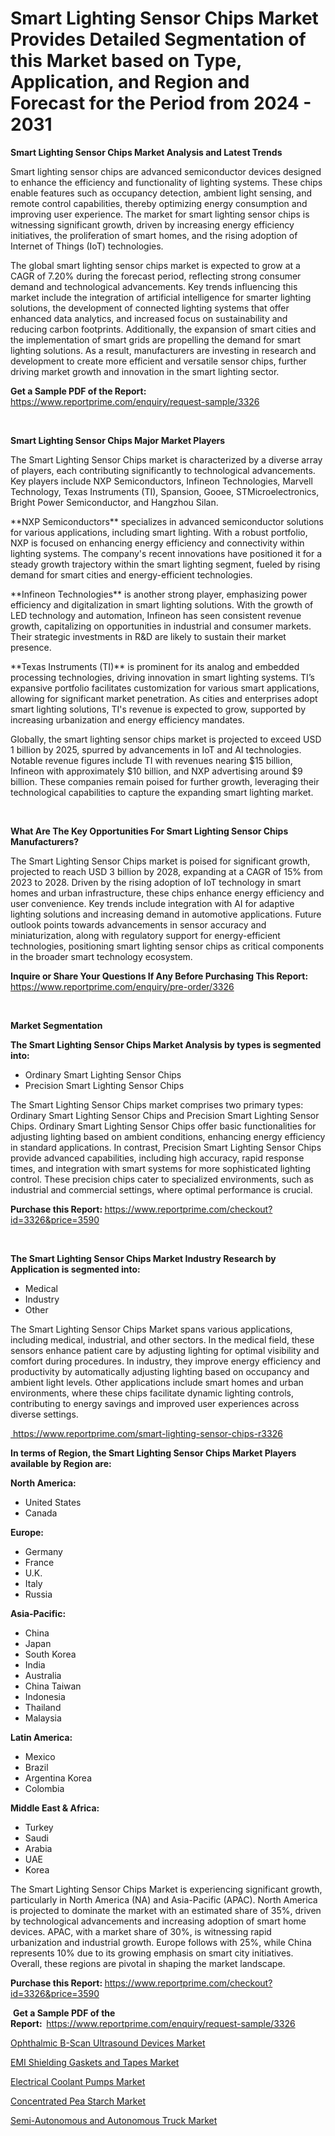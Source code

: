 <p><h1>Smart Lighting Sensor Chips Market Provides Detailed Segmentation of this Market based on Type, Application, and Region and Forecast for the Period from 2024 - 2031</h1></p><p><strong>Smart Lighting Sensor Chips Market Analysis and Latest Trends</strong></p>
<p><p>Smart lighting sensor chips are advanced semiconductor devices designed to enhance the efficiency and functionality of lighting systems. These chips enable features such as occupancy detection, ambient light sensing, and remote control capabilities, thereby optimizing energy consumption and improving user experience. The market for smart lighting sensor chips is witnessing significant growth, driven by increasing energy efficiency initiatives, the proliferation of smart homes, and the rising adoption of Internet of Things (IoT) technologies.</p><p>The global smart lighting sensor chips market is expected to grow at a CAGR of 7.20% during the forecast period, reflecting strong consumer demand and technological advancements. Key trends influencing this market include the integration of artificial intelligence for smarter lighting solutions, the development of connected lighting systems that offer enhanced data analytics, and increased focus on sustainability and reducing carbon footprints. Additionally, the expansion of smart cities and the implementation of smart grids are propelling the demand for smart lighting solutions. As a result, manufacturers are investing in research and development to create more efficient and versatile sensor chips, further driving market growth and innovation in the smart lighting sector.</p></p>
<p><strong>Get a Sample PDF of the Report:&nbsp;</strong> <a href="https://www.reportprime.com/enquiry/request-sample/3326?utm_campaign=1479&utm_medium=2&utm_source=Github&utm_content=ia&utm_term=10102024&utm_id=smart-lighting-sensor-chips">https://www.reportprime.com/enquiry/request-sample/3326</a></p>
<p>&nbsp;</p>
<p><strong>Smart Lighting Sensor Chips Major Market Players</strong></p>
<p><p>The Smart Lighting Sensor Chips market is characterized by a diverse array of players, each contributing significantly to technological advancements. Key players include NXP Semiconductors, Infineon Technologies, Marvell Technology, Texas Instruments (TI), Spansion, Gooee, STMicroelectronics, Bright Power Semiconductor, and Hangzhou Silan. </p><p>**NXP Semiconductors** specializes in advanced semiconductor solutions for various applications, including smart lighting. With a robust portfolio, NXP is focused on enhancing energy efficiency and connectivity within lighting systems. The company's recent innovations have positioned it for a steady growth trajectory within the smart lighting segment, fueled by rising demand for smart cities and energy-efficient technologies.</p><p>**Infineon Technologies** is another strong player, emphasizing power efficiency and digitalization in smart lighting solutions. With the growth of LED technology and automation, Infineon has seen consistent revenue growth, capitalizing on opportunities in industrial and consumer markets. Their strategic investments in R&D are likely to sustain their market presence.</p><p>**Texas Instruments (TI)** is prominent for its analog and embedded processing technologies, driving innovation in smart lighting systems. TI’s expansive portfolio facilitates customization for various smart applications, allowing for significant market penetration. As cities and enterprises adopt smart lighting solutions, TI's revenue is expected to grow, supported by increasing urbanization and energy efficiency mandates.</p><p>Globally, the smart lighting sensor chips market is projected to exceed USD 1 billion by 2025, spurred by advancements in IoT and AI technologies. Notable revenue figures include TI with revenues nearing $15 billion, Infineon with approximately $10 billion, and NXP advertising around $9 billion. These companies remain poised for further growth, leveraging their technological capabilities to capture the expanding smart lighting market.</p></p>
<p>&nbsp;</p>
<p><strong>What Are The Key Opportunities For Smart Lighting Sensor Chips Manufacturers?</strong></p>
<p><p>The Smart Lighting Sensor Chips market is poised for significant growth, projected to reach USD 3 billion by 2028, expanding at a CAGR of 15% from 2023 to 2028. Driven by the rising adoption of IoT technology in smart homes and urban infrastructure, these chips enhance energy efficiency and user convenience. Key trends include integration with AI for adaptive lighting solutions and increasing demand in automotive applications. Future outlook points towards advancements in sensor accuracy and miniaturization, along with regulatory support for energy-efficient technologies, positioning smart lighting sensor chips as critical components in the broader smart technology ecosystem.</p></p>
<p><strong>Inquire or Share Your Questions If Any Before Purchasing This Report:</strong> <a href="https://www.reportprime.com/enquiry/pre-order/3326?utm_campaign=1479&utm_medium=2&utm_source=Github&utm_content=ia&utm_term=10102024&utm_id=smart-lighting-sensor-chips">https://www.reportprime.com/enquiry/pre-order/3326</a></p>
<p>&nbsp;</p>
<p><strong>Market Segmentation</strong></p>
<p><strong>The Smart Lighting Sensor Chips Market Analysis by types is segmented into:</strong></p>
<p><ul><li>Ordinary Smart Lighting Sensor Chips</li><li>Precision Smart Lighting Sensor Chips</li></ul></p>
<p><p>The Smart Lighting Sensor Chips market comprises two primary types: Ordinary Smart Lighting Sensor Chips and Precision Smart Lighting Sensor Chips. Ordinary Smart Lighting Sensor Chips offer basic functionalities for adjusting lighting based on ambient conditions, enhancing energy efficiency in standard applications. In contrast, Precision Smart Lighting Sensor Chips provide advanced capabilities, including high accuracy, rapid response times, and integration with smart systems for more sophisticated lighting control. These precision chips cater to specialized environments, such as industrial and commercial settings, where optimal performance is crucial.</p></p>
<p><strong>Purchase this Report:&nbsp;</strong><a href="https://www.reportprime.com/checkout?id=3326&price=3590&utm_campaign=1479&utm_medium=2&utm_source=Github&utm_content=ia&utm_term=10102024&utm_id=smart-lighting-sensor-chips">https://www.reportprime.com/checkout?id=3326&price=3590</a></p>
<p>&nbsp;</p>
<p><strong>The Smart Lighting Sensor Chips Market Industry Research by Application is segmented into:</strong></p>
<p><ul><li>Medical</li><li>Industry</li><li>Other</li></ul></p>
<p><p>The Smart Lighting Sensor Chips Market spans various applications, including medical, industrial, and other sectors. In the medical field, these sensors enhance patient care by adjusting lighting for optimal visibility and comfort during procedures. In industry, they improve energy efficiency and productivity by automatically adjusting lighting based on occupancy and ambient light levels. Other applications include smart homes and urban environments, where these chips facilitate dynamic lighting controls, contributing to energy savings and improved user experiences across diverse settings.</p></p>
<p><a href="https://www.reportprime.com/smart-lighting-sensor-chips-r3326?utm_campaign=1479&utm_medium=2&utm_source=Github&utm_content=ia&utm_term=10102024&utm_id=smart-lighting-sensor-chips">&nbsp;https://www.reportprime.com/smart-lighting-sensor-chips-r3326</a></p>
<p><strong>In terms of Region, the Smart Lighting Sensor Chips Market Players available by Region are:</strong></p>
<p>
    <p> <strong> North America: </strong>
        <ul>
            <li>United States</li>
            <li>Canada</li>
        </ul>
        </p> 
    <p> <strong> Europe: </strong>
        <ul>
            <li>Germany</li>
            <li>France</li>
            <li>U.K.</li>
            <li>Italy</li>
            <li>Russia</li>
        </ul>
        </p> 
    <p> <strong> Asia-Pacific: </strong>
        <ul>
            <li>China</li>
            <li>Japan</li>
            <li>South Korea</li>
            <li>India</li>
            <li>Australia</li>
            <li>China Taiwan</li>
            <li>Indonesia</li>
            <li>Thailand</li>
            <li>Malaysia</li>
        </ul>
        </p> 
    <p> <strong> Latin America: </strong>
        <ul>
            <li>Mexico</li>
            <li>Brazil</li>
            <li>Argentina Korea</li>
            <li>Colombia</li>
        </ul>
        </p> 
    <p> <strong> Middle East & Africa: </strong>
        <ul>
            <li>Turkey</li>
            <li>Saudi</li>
            <li>Arabia</li>
            <li>UAE</li>
            <li>Korea</li>
        </ul>
    </p>
    </p>
<p><p>The Smart Lighting Sensor Chips Market is experiencing significant growth, particularly in North America (NA) and Asia-Pacific (APAC). North America is projected to dominate the market with an estimated share of 35%, driven by technological advancements and increasing adoption of smart home devices. APAC, with a market share of 30%, is witnessing rapid urbanization and industrial growth. Europe follows with 25%, while China represents 10% due to its growing emphasis on smart city initiatives. Overall, these regions are pivotal in shaping the market landscape.</p></p>
<p><strong>Purchase this Report: </strong><a href="https://www.reportprime.com/checkout?id=3326&price=3590&utm_campaign=1479&utm_medium=2&utm_source=Github&utm_content=ia&utm_term=10102024&utm_id=smart-lighting-sensor-chips">https://www.reportprime.com/checkout?id=3326&price=3590</a></p>
<p>&nbsp;<strong>Get a Sample PDF of the Report:&nbsp;&nbsp;</strong><a href="https://www.reportprime.com/enquiry/request-sample/3326?utm_campaign=1479&utm_medium=2&utm_source=Github&utm_content=ia&utm_term=10102024&utm_id=smart-lighting-sensor-chips">https://www.reportprime.com/enquiry/request-sample/3326</a></p>
<p><strong></strong></p>
<p><p><a href="https://www.linkedin.com/pulse/future-trends-global-ophthalmic-b-scan-ultrasound-devices-ifdjc?utm_campaign=1479&utm_medium=2&utm_source=Github&utm_content=ia&utm_term=10102024&utm_id=smart-lighting-sensor-chips">Ophthalmic B-Scan Ultrasound Devices Market</a></p><p><a href="https://www.linkedin.com/pulse/strategic-market-insights-global-emi-shielding-gaskets-tapes-tngoc?utm_campaign=1479&utm_medium=2&utm_source=Github&utm_content=ia&utm_term=10102024&utm_id=smart-lighting-sensor-chips">EMI Shielding Gaskets and Tapes Market</a></p><p><a href="https://www.linkedin.com/pulse/evaluating-global-electrical-coolant-pumps-market-trends-growth-wjz6f?utm_campaign=1479&utm_medium=2&utm_source=Github&utm_content=ia&utm_term=10102024&utm_id=smart-lighting-sensor-chips">Electrical Coolant Pumps Market</a></p><p><a href="https://www.linkedin.com/pulse/concentrated-pea-starch-market-essentials-key-players-demand-67hbe?utm_campaign=1479&utm_medium=2&utm_source=Github&utm_content=ia&utm_term=10102024&utm_id=smart-lighting-sensor-chips">Concentrated Pea Starch Market</a></p><p><a href="https://www.linkedin.com/pulse/future-ready-strategic-insights-global-semi-autonomous-ffete?utm_campaign=1479&utm_medium=2&utm_source=Github&utm_content=ia&utm_term=10102024&utm_id=smart-lighting-sensor-chips">Semi-Autonomous and Autonomous Truck Market</a></p></p>